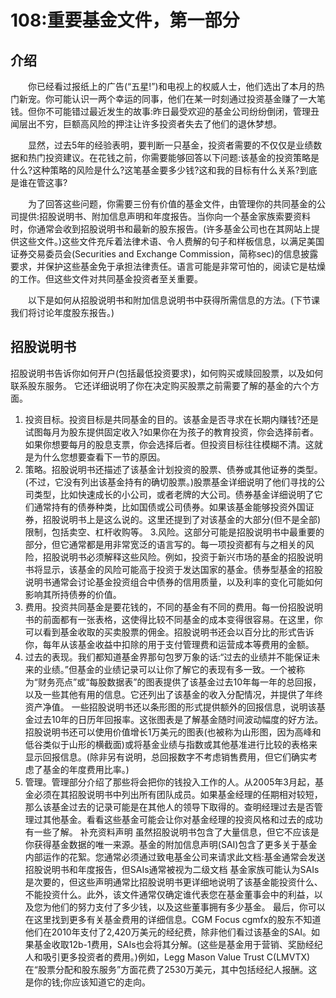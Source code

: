# 108:重要基金文件，第一部分
## 介绍
　　你已经看过报纸上的广告(“五星!”)和电视上的权威人士，他们选出了本月的热门新宠。你可能认识一两个幸运的同事，他们在某一时刻通过投资基金赚了一大笔钱。但你不可能错过最近发生的故事:昨日最受欢迎的基金公司纷纷倒闭，管理丑闻层出不穷，巨额高风险的押注让许多投资者失去了他们的退休梦想。

　　显然，过去5年的经验表明，要判断一只基金，投资者需要的不仅仅是业绩数据和热门投资建议。在花钱之前，你需要能够回答以下问题:该基金的投资策略是什么?这种策略的风险是什么?这笔基金要多少钱?这和我的目标有什么关系?到底是谁在管这事?

　　为了回答这些问题，你需要三份有价值的基金文件，由管理你的共同基金的公司提供:招股说明书、附加信息声明和年度报告。当你向一个基金家族索要资料时，你通常会收到招股说明书和最新的股东报告。(许多基金公司也在其网站上提供这些文件。)这些文件充斥着法律术语、令人费解的句子和样板信息，以满足美国证券交易委员会(Securities and Exchange Commission，简称sec)的信息披露要求，并保护这些基金免于承担法律责任。语言可能是非常可怕的，阅读它是枯燥的工作。但这些文件对共同基金投资者至关重要。

　　以下是如何从招股说明书和附加信息说明书中获得所需信息的方法。(下节课我们将讨论年度股东报告。)
## 招股说明书
招股说明书告诉你如何开户(包括最低投资要求)，如何购买或赎回股票，以及如何联系股东服务。
它还详细说明了你在决定购买股票之前需要了解的基金的六个方面。
1. 投资目标。投资目标是共同基金的目的。该基金是否寻求在长期内赚钱?还是试图每月为股东提供固定收入?如果你在为孩子的教育投资，你会选择前者。如果你想要每月的股息支票，你会选择后者。但投资目标往往模糊不清。这就是为什么您想要查看下一节的原因。
2. 策略。招股说明书还描述了该基金计划投资的股票、债券或其他证券的类型。(不过，它没有列出该基金持有的确切股票。)股票基金详细说明了他们寻找的公司类型，比如快速成长的小公司，或者老牌的大公司。债券基金详细说明了它们通常持有的债券种类，比如国债或公司债券。如果该基金能够投资外国证券，招股说明书上是这么说的。这里还提到了对该基金的大部分(但不是全部)限制，包括卖空、杠杆收购等。
3.风险。这部分可能是招股说明书中最重要的部分，但它通常都是用非常宽泛的语言写的。每一项投资都有与之相关的风险，招股说明书必须解释这些风险。例如，投资于新兴市场的基金的招股说明书将显示，该基金的风险可能高于投资于发达国家的基金。债券型基金的招股说明书通常会讨论基金投资组合中债券的信用质量，以及利率的变化可能如何影响其所持债券的价值。
4. 费用。投资共同基金是要花钱的，不同的基金有不同的费用。每一份招股说明书的前面都有一张表格，这使得比较不同基金的成本变得很容易。在这里，你可以看到基金收取的买卖股票的佣金。招股说明书还会以百分比的形式告诉你，每年从该基金收益中扣除的用于支付管理费和运营成本等费用的金额。
5. 过去的表现。我们都知道基金界那句包罗万象的话:“过去的业绩并不能保证未来的业绩。”但基金的业绩记录可以让你了解它的表现有多一致。一个被称为“财务亮点”或“每股数据表”的图表提供了该基金过去10年每一年的总回报，以及一些其他有用的信息。它还列出了该基金的收入分配情况，并提供了年终资产净值。
一些招股说明书还以条形图的形式提供额外的回报信息，说明该基金过去10年的日历年回报率。这张图表是了解基金随时间波动幅度的好方法。招股说明书还可以使用价值增长1万美元的图表(也被称为山形图，因为高峰和低谷类似于山形的横截面)或将基金业绩与指数或其他基准进行比较的表格来显示回报信息。(除非另有说明，总回报数字不考虑销售费用，但它们确实考虑了基金的年度费用比率。)
6. 管理。管理部分介绍了那些将会把你的钱投入工作的人。从2005年3月起，基金必须在其招股说明书中列出所有团队成员。如果基金经理的任期相对较短，那么该基金过去的记录可能是在其他人的领导下取得的。查明经理过去是否管理过其他基金。看看这些基金可能会让你对基金经理的投资风格和过去的成功有一些了解。
补充资料声明
虽然招股说明书包含了大量信息，但它不应该是你获得基金数据的唯一来源。基金的附加信息声明(SAI)包含了更多关于基金内部运作的花絮。您通常必须通过致电基金公司来请求此文档:基金通常会发送招股说明书和年度报告，但SAIs通常被视为二级文档
基金家族可能认为SAIs是次要的，但这些声明通常比招股说明书更详细地说明了该基金能投资什么、不能投资什么。此外，该文件通常仅确定谁代表您在基金董事会中的利益，以及您为他们的努力支付了多少钱，以及这些董事拥有多少基金。
最后，你可以在这里找到更多有关基金费用的详细信息。CGM Focus cgmfx的股东不知道他们在2010年支付了2,420万美元的经纪费，除非他们看过该基金的SAI。如果基金收取12b-1费用，SAIs也会将其分解。(这些是基金用于营销、奖励经纪人和吸引更多投资者的费用。)例如，Legg Mason Value Trust C(LMVTX)在“股票分配和股东服务”方面花费了2530万美元，其中包括经纪人报酬。这是你的钱;你应该知道它的走向。
